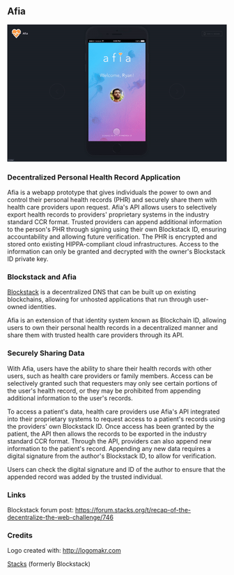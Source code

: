 ## Afia

![](https://github.com/kentywang/Afia/blob/master/afia.gif)

### Decentralized Personal Health Record Application
Afia is a webapp prototype that gives individuals the power to own and control their personal health records (PHR) and securely share them with health care providers upon request. Afia's API allows users to selectively export health records to providers' proprietary systems in the industry standard CCR format. Trusted providers can append additional information to the person's PHR through signing using their own Blockstack ID, ensuring accountability and allowing future verification. The PHR is encrypted and stored onto existing HIPPA-compliant cloud infrastructures. Access to the information can only be granted and decrypted with the owner's Blockstack ID private key.

### Blockstack and Afia
[Blockstack](https://blockstack.org/intro) is a decentralized DNS that can be built up on existing blockchains, allowing for unhosted applications that run through user-owned identities.

Afia is an extension of that identity system known as Blockchain ID, allowing users to own their personal health records in a decentralized manner and share them with trusted health care providers through its API.

### Securely Sharing Data
With Afia, users have the ability to share their health records with other users, such as health care providers or family members. Access can be selectively granted such that requesters may only see certain portions of the user's health record, or they may be prohibited from appending additional information to the user's records.

To access a patient's data, health care providers use Afia's API integrated into their proprietary systems to request access to a patient's records using the providers' own Blockstack ID. Once access has been granted by the patient, the API then allows the records to be exported in the industry standard CCR format. Through the API, providers can also append new information to the patient's record. Appending any new data requires a digital signature from the author's Blockstack ID, to allow for verification.

Users can check the digital signature and ID of the author to ensure that the appended record was added by the trusted individual.

### Links
Blockstack forum post: https://forum.stacks.org/t/recap-of-the-decentralize-the-web-challenge/746

### Credits
Logo created with: http://logomakr.com

[Stacks](https://www.stacks.co) (formerly Blockstack)
